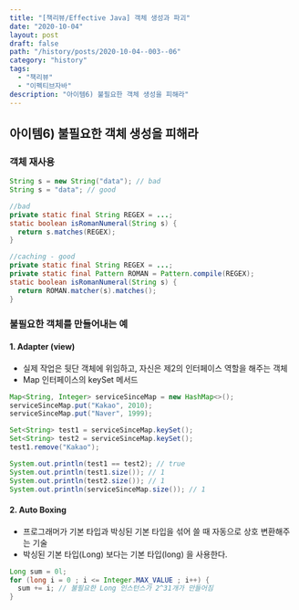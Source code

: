 ```yaml
---
title: "[책리뷰/Effective Java] 객체 생성과 파괴"
date: "2020-10-04"
layout: post
draft: false
path: "/history/posts/2020-10-04--003--06"
category: "history"
tags:
  - "책리뷰"
  - "이펙티브자바"
description: "아이템6) 불필요한 객체 생성을 피해라"
---
```


## 아이템6) 불필요한 객체 생성을 피해라

### 객체 재사용
```java
String s = new String("data"); // bad
String s = "data"; // good
```

```java
//bad
private static final String REGEX = ...;
static boolean isRomanNumeral(String s) {
  return s.matches(REGEX);
}

//caching - good
private static final String REGEX = ...;
private static final Pattern ROMAN = Pattern.compile(REGEX);
static boolean isRomanNumeral(String s) {
  return ROMAN.matcher(s).matches();
}
```

### 불필요한 객체를 만들어내는 예
#### 1. Adapter (view)
- 실제 작업은 뒷단 객체에 위임하고, 자신은 제2의 인터페이스 역할을 해주는 객체
- Map 인터페이스의 keySet 메서드
 
```java
Map<String, Integer> serviceSinceMap = new HashMap<>(); 
serviceSinceMap.put("Kakao", 2010); 
serviceSinceMap.put("Naver", 1999); 

Set<String> test1 = serviceSinceMap.keySet(); 
Set<String> test2 = serviceSinceMap.keySet(); 
test1.remove("Kakao"); 

System.out.println(test1 == test2); // true 
System.out.println(test1.size()); // 1 
System.out.println(test2.size()); // 1 
System.out.println(serviceSinceMap.size()); // 1
```


#### 2. Auto Boxing
 - 프로그래머가 기본 타입과 박싱된 기본 타입을 섞어 쓸 때 자동으로 상호 변환해주는 기술
 - 박싱된 기본 타입(Long) 보다는 기본 타입(long) 을 사용한다.
 
```java
Long sum = 0l; 
for (long i = 0 ; i <= Integer.MAX_VALUE ; i++) { 
  sum += i; // 불필요한 Long 인스턴스가 2^31개가 만들어짐 
} 
```

